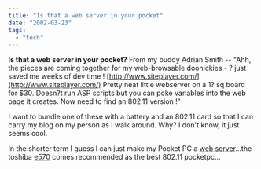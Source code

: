 ```yaml
---
title: "Is that a web server in your pocket"
date: "2002-03-23"
tags: 
  - "tech"
---
```


**Is that a web server in your pocket?** From my buddy Adrian Smith -- "Ahh, the pieces are coming together for my web-browsable doohickies - ? just saved me weeks of dev time ! [http://www.siteplayer.com/](http://www.siteplayer.com/) Pretty neat little webserver on a 1? sq board for $30. Doesn?t run ASP scripts but you can poke variables into the web page it creates. Now need to find an 802.11 version !"

I want to bundle one of these with a battery and an 802.11 card so that I can carry my blog on my person as I walk around. Why? I don't know, it just seems cool.

In the shorter term I guess I can just make my Pocket PC a [web server](http://www.newmad.se/software.asp)...the toshiba [e570](http://www.csd.toshiba.com/pda/pda_home.html) comes recommended as the best 802.11 pocketpc...
